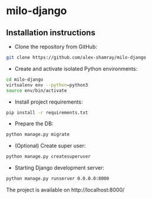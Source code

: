 # milo-django

## Installation instructions

- Clone the repository from GitHub:

```bash
git clone https://github.com/alex-shamray/milo-django
```

- Create and activate isolated Python environments:

```bash
cd milo-django
virtualenv env --python=python3
source env/bin/activate
```

- Install project requirements:

```bash
pip install -r requirements.txt
```

- Prepare the DB:

```bash
python manage.py migrate
```

- (Optional) Create super user:

```bash
python manage.py createsuperuser
```

- Starting Django development server:

```bash
python manage.py runserver 0.0.0.0:8000
```

The project is available on http://localhost:8000/
